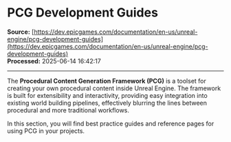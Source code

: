 # PCG Development Guides

**Source:** [https://dev.epicgames.com/documentation/en-us/unreal-engine/pcg-development-guides](https://dev.epicgames.com/documentation/en-us/unreal-engine/pcg-development-guides)  
**Processed:** 2025-06-14 16:42:17

---

The **Procedural Content Generation Framework (PCG)** is a toolset for creating your own procedural content inside Unreal Engine. The framework is built for extensibility and interactivity, providing easy integration into existing world building pipelines, effectively blurring the lines between procedural and more traditional workflows.

In this section, you will find best practice guides and reference pages for using PCG in your projects.